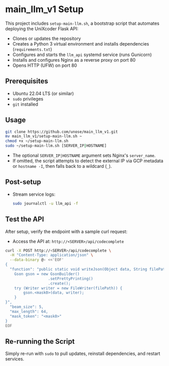 # main\_llm\_v1 Setup

This project includes `setup-main-llm.sh`, a bootstrap script that automates deploying the UniXcoder Flask API:

* Clones or updates the repository
* Creates a Python 3 virtual environment and installs dependencies (`requirements.txt`)
* Configures and starts the `llm_api` systemd service (runs Gunicorn)
* Installs and configures Nginx as a reverse proxy on port 80
* Opens HTTP (UFW) on port 80

## Prerequisites

* Ubuntu 22.04 LTS (or similar)
* `sudo` privileges
* `git` installed

## Usage

```bash
git clone https://github.com/unose/main_llm_v1.git
mv main_llm_v1/setup-main-llm.sh ~
chmod +x ~/setup-main-llm.sh
sudo ~/setup-main-llm.sh [SERVER_IP|HOSTNAME]
```

* The optional `SERVER_IP|HOSTNAME` argument sets Nginx's `server_name`.
* If omitted, the script attempts to detect the external IP via GCP metadata or `hostname -I`, then falls back to a wildcard (`_`).

## Post-setup

* Stream service logs:

  ```bash
  sudo journalctl -u llm_api -f
  ```

## Test the API

After setup, verify the endpoint with a sample curl request:
* Access the API at: `http://<SERVER>/api/codecomplete`

```bash
curl -X POST http://<SERVER>/api/codecomplete \
  -H "Content-Type: application/json" \
  --data-binary @- <<'EOF'
{
  "function": "public static void writeJson(Object data, String filePath) throws IOException {
    Gson gson = new GsonBuilder()
                   .setPrettyPrinting()
                   .create();
    try (Writer writer = new FileWriter(filePath)) {
        gson.<mask0>(data, writer);
    }
}",
  "beam_size": 5,
  "max_length": 64,
  "mask_token": "<mask0>"
}
EOF
```

## Re-running the Script

Simply re-run with `sudo` to pull updates, reinstall dependencies, and restart services.
